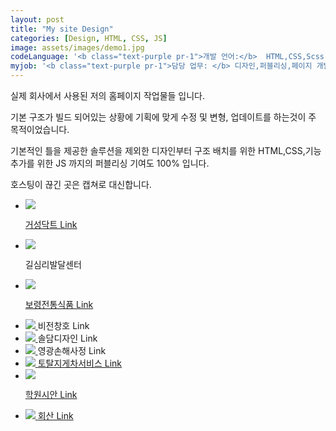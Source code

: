 ```yaml
---
layout: post
title: "My site Design"
categories: [Design, HTML, CSS, JS]
image: assets/images/demo1.jpg
codeLanguage: '<b class="text-purple pr-1">개발 언어:</b>  HTML,CSS,Scss,Javascript'
myjob: '<b class="text-purple pr-1">담당 업무: </b> 디자인,퍼블리싱,페이지 개발 (All 100%)'
---
```


<p class="text-dark text-center">실제 회사에서 사용된 저의 홈페이지 작업물들 입니다.</p>

<p class="text-dark text-center">기본 구조가 빌드 되어있는 상황에 기획에 맞게 수정 및 변형, 업데이트를 하는것이 주 목적이었습니다.</p>
<p class="text-dark text-center">기본적인 틀을 제공한 솔루션을 제외한 디자인부터 구조 배치를 위한 HTML,CSS,기능추가를 위한 JS 까지의 퍼블리싱 기여도 100% 입니다. </p>
<p class="text-dark text-center">호스팅이 끊긴 곳은 캡쳐로 대신합니다. </p>
 <link rel="stylesheet" href="\bower_components\magnific-popup\dist\magnific-popup.css">

<div class="row flex-row flex-wrap">
<ul class="col12 d-flex flex-wrap siteUl">

<li class="col-6 col-md-4">
<a id="open-popup01" class="d-flex flex-column text-center image-link gallery-item mfp-image no-gutters" >
<img src="/assets/images/siteImade/01/01_01.png" />
</a>


<a class=" btn btn-purple mt-2 text-white col-12 font-weight-bold text-center" href="http://gsduct.adwinkorea.kr/" target="_blank">거성닥트 Link</a>

</li>

<li class="col-6 col-md-4 ">
<a id="open-popup02" class="d-flex flex-column text-center image-link gallery-item mfp-image no-gutters" href="/assets/images/siteImade/02/02_01.png">
<img src="/assets/images/siteImade/02/02_01.png" />
</a>


<a class="c-none   btn btn-gray  mt-2 text-white col-12 font-weight-bold text-center" >길심리발달센터</a>

</li>

<!-- <li class="col-6 col-md-4">
<a id="open-popup03" class="d-flex flex-column text-center image-link gallery-item mfp-image no-gutters" href="/assets/images/siteImade/03/03_01.png">
<img src="/assets/images/siteImade/03/03_01.png" />
</a>

<span class="d-block mt-2 text-purple col-12 font-weight-bold text-center">대륜건설</span>
</li> -->

<li class="col-6 col-md-4">
<a id="open-popup04" class="d-flex flex-column text-center image-link gallery-item mfp-image no-gutters" href="/assets/images/siteImade/04/04_01.png">
<img src="/assets/images/siteImade/04/04_01.png" />
</a>

<a class=" btn btn-purple mt-2 text-white col-12 font-weight-bold text-center" href="http://kby0962.adwinkorea.kr/" target="_blank">보령전통식품 Link</a>

</li>

<li class="col-6 col-md-4">
<a id="open-popup05" class="d-flex flex-column text-center image-link gallery-item mfp-image no-gutters" href="/assets/images/siteImade/05/05_01.png">
<img src="/assets/images/siteImade/05/05_01.png" />
</a>
<a class="c-none   btn btn-gray  mt-2 text-white col-12 font-weight-bold text-center" >비전창호 Link</a>


</li>

<li class="col-6 col-md-4">
<a id="open-popup06" class="d-flex flex-column text-center image-link gallery-item mfp-image no-gutters" href="/assets/images/siteImade/06/06_01.png">
<img src="/assets/images/siteImade/06/06_01.png" />
</a>
<a class="c-none  btn btn-gray  mt-2 text-white col-12 font-weight-bold text-center" >솔담디자인 Link</a>


</li>

<li class="col-6 col-md-4">
<a id="open-popup07" class="d-flex flex-column text-center image-link gallery-item mfp-image no-gutters" href="/assets/images/siteImade/07/07_01.png">
<img src="/assets/images/siteImade/07/07_01.png" />
</a>
<a class="c-none  btn btn-gray mt-2 text-white col-12 font-weight-bold text-center" >영광손해사정 Link</a>


</li>

<li class="col-6 col-md-4">
<a id="open-popup08" class="d-flex flex-column text-center image-link gallery-item mfp-image no-gutters" href="/assets/images/siteImade/08/08_01.png">
<img src="/assets/images/siteImade/08/08_01.png" />
</a>
<a class=" btn btn-purple mt-2 text-white col-12 font-weight-bold text-center" href="http://totallift.adwinkorea.kr/" target="_blank">토탈지게차서비스 Link</a>

</li>

<li class="col-6 col-md-4">
<a id="open-popup09" class="d-flex flex-column text-center image-link gallery-item mfp-image no-gutters" href="/assets/images/siteImade/09/09_01.png">
<img src="/assets/images/siteImade/09/09_01.png" />
</a>

<a class=" btn btn-purple mt-2 text-white col-12 font-weight-bold text-center" href="http://adwinpf04.adwinkorea.kr/" target="_blank">학원시안 Link</a>

</li>

<li class="col-6 col-md-4">
<a id="open-popup10" class="d-flex flex-column text-center image-link gallery-item mfp-image no-gutters" href="/assets/images/siteImade/10/10_01.png">
<img src="/assets/images/siteImade/10/10_01.png" />
</a>
<a class=" btn btn-purple mt-2 text-white col-12 font-weight-bold text-center" href="http://hsparking.adwinkorea.kr/" target="_blank">회산 Link</a>


</li>
</ul>

</div>

<script src="\bower_components\magnific-popup\dist\jquery.magnific-popup.js"></script>

<script>
$(document).ready(function() {
  $('#open-popup01').magnificPopup({
    items: [
      {
        src: '/assets/images/siteImade/01/01_01.png',
        title: '거성닥트',
      },
      {
        src: '/assets/images/siteImade/01/01_02.png',
        title: '거성닥트',

      }
    ],
  type: 'image',
       closeOnContentClick: true,
       closeBtnInside: true,
       fixedContentPos: true,
    gallery: {
            enabled: true,
            preload: [0,2],
            navigateByImgClick: true,
              tPrev: 'Previous (Left arrow key)', // title for left button
  tNext: 'Next (Right arrow key)', // title for right button
  tCounter: '<span class="mfp-counter">%curr% of %total%</span>'
  },
       image: { verticalFit: false }
      //  cursor: 'mfp-zoom-out-cur'},

      //  zoom: {enabled: true,   duration: 500 ,easing: 'ease-in-out' }
 });

  $('#open-popup02').magnificPopup({
    items: [
      {
        src: '/assets/images/siteImade/02/02_01.png',
        title: '길심리발달센터',
      },
      {
        src: '/assets/images/siteImade/02/02_02.png',
        title: '길심리발달센터',
      },
      {
        src: '/assets/images/siteImade/02/02_03.png',
        title: '길심리발달센터',
      },
      {
        src: '/assets/images/siteImade/02/02_04.png',
        title: '길심리발달센터',
      }

    ],
  type: 'image',
       closeOnContentClick: true,
       closeBtnInside: true,
       fixedContentPos: true,

    gallery: {
            enabled: true,
            preload: [0,2],
            navigateByImgClick: true,
            tPrev: 'Previous (Left arrow key)', // title for left button
            tNext: 'Next (Right arrow key)', // title for right button
            tCounter: '<span class="mfp-counter">%curr% of %total%</span>'

  },
       image: {  verticalFit: false }
 });

$('#open-popup03').magnificPopup({
    items: [
      {
        src: '/assets/images/siteImade/03/03_01.png',
        title: '대륜건설',
      },
      {
        src: '/assets/images/siteImade/03/03_02.png',
        title: '대륜건설',
      },

    ],
  type: 'image',
       closeOnContentClick: true,
       closeBtnInside: true,
       fixedContentPos: true,
    gallery: {
            enabled: true,
            preload: [0,2],
            navigateByImgClick: true,

              tPrev: 'Previous (Left arrow key)', // title for left button
  tNext: 'Next (Right arrow key)', // title for right button
  tCounter: '<span class="mfp-counter">%curr% of %total%</span>'

  },
       image: {  verticalFit: false ,
       }

 });

  $('#open-popup04').magnificPopup({
    items: [
      {
        src: '/assets/images/siteImade/04/04_01.png',
        title: '보령전통식품',
      },
      {
        src: '/assets/images/siteImade/04/04_02.png',
        title: '보령전통식품',
      },
      {
        src: '/assets/images/siteImade/04/04_03.png',
        title: '보령전통식품',
      },
      {
        src: '/assets/images/siteImade/04/04_04.png',
        title: '보령전통식품',
      }

    ],
  type: 'image',
       closeOnContentClick: true,
       closeBtnInside: true,
       fixedContentPos: true,
    gallery: {
            enabled: true,
            preload: [0,2],
            navigateByImgClick: true,

              tPrev: 'Previous (Left arrow key)', // title for left button
  tNext: 'Next (Right arrow key)', // title for right button
  tCounter: '<span class="mfp-counter">%curr% of %total%</span>'

  },
       image: {  verticalFit: false ,
       }

 });

 $('#open-popup05').magnificPopup({
    items: [
      {
        src: '/assets/images/siteImade/05/05_01.png',
        title: '비전창호',
      },
      {
        src: '/assets/images/siteImade/05/05_02.png',
        title: '비전창호',
      },
      {
        src: '/assets/images/siteImade/05/05_03.png',
        title: '비전창호',
      },
      {
        src: '/assets/images/siteImade/05/05_04.png',
        title: '비전창호',
      },
      {
        src: '/assets/images/siteImade/05/05_05.png',
        title: '비전창호',
      }

    ],
  type: 'image',
       closeOnContentClick: true,
       closeBtnInside: true,
       fixedContentPos: true,
    gallery: {
            enabled: true,
            preload: [0,2],
            navigateByImgClick: true,

              tPrev: 'Previous (Left arrow key)', // title for left button
  tNext: 'Next (Right arrow key)', // title for right button
  tCounter: '<span class="mfp-counter">%curr% of %total%</span>'

  },
       image: {  verticalFit: false ,
       }

 });

 $('#open-popup06').magnificPopup({
    items: [
      {
        src: '/assets/images/siteImade/06/06_01.png',
        title: '솔담디자인',
      },
      {
        src: '/assets/images/siteImade/06/06_02.png',
        title: '솔담디자인',
      },
      {
        src: '/assets/images/siteImade/06/06_03.png',
        title: '솔담디자인',
      },
      {
        src: '/assets/images/siteImade/06/06_04.png',
        title: '솔담디자인',
      }

    ],
  type: 'image',
       closeOnContentClick: true,
       closeBtnInside: true,
       fixedContentPos: true,
    gallery: {
            enabled: true,
            preload: [0,2],
            navigateByImgClick: true,

              tPrev: 'Previous (Left arrow key)', // title for left button
  tNext: 'Next (Right arrow key)', // title for right button
  tCounter: '<span class="mfp-counter">%curr% of %total%</span>'

  },
       image: {  verticalFit: false ,
       }

 });

 $('#open-popup07').magnificPopup({
    items: [
      {
        src: '/assets/images/siteImade/07/07_01.png',
        title: '영광손해사정',
      },
      {
        src: '/assets/images/siteImade/07/07_02.png',
        title: '영광손해사정',
      },
      {
        src: '/assets/images/siteImade/07/07_03.png',
        title: '영광손해사정',
      },
      {
        src: '/assets/images/siteImade/07/07_04.png',
        title: '영광손해사정',
      }

    ],
  type: 'image',
       closeOnContentClick: true,
       closeBtnInside: true,
       fixedContentPos: true,
    gallery: {
            enabled: true,
            preload: [0,2],
            navigateByImgClick: true,

              tPrev: 'Previous (Left arrow key)', // title for left button
  tNext: 'Next (Right arrow key)', // title for right button
  tCounter: '<span class="mfp-counter">%curr% of %total%</span>'

  },
       image: {  verticalFit: false ,
       }

 });

 $('#open-popup08').magnificPopup({
    items: [
      {
        src: '/assets/images/siteImade/08/08_01.png',
        title: '토탈지게차서비스',
      },
      {
        src: '/assets/images/siteImade/08/08_02.png',
        title: '토탈지게차서비스',
      },
      {
        src: '/assets/images/siteImade/08/08_03.png',
        title: '토탈지게차서비스',
      }

    ],
  type: 'image',
       closeOnContentClick: true,
       closeBtnInside: true,
       fixedContentPos: true,
    gallery: {
            enabled: true,
            preload: [0,2],
            navigateByImgClick: true,

              tPrev: 'Previous (Left arrow key)', // title for left button
  tNext: 'Next (Right arrow key)', // title for right button
  tCounter: '<span class="mfp-counter">%curr% of %total%</span>'

  },
       image: {  verticalFit: false ,
       }

 });

 $('#open-popup09').magnificPopup({
    items: [
      {
        src: '/assets/images/siteImade/09/09_01.png',
        title: '학원시안',
      },
      {
        src: '/assets/images/siteImade/09/09_02.png',
        title: '학원시안',
      }

    ],
  type: 'image',
       closeOnContentClick: true,
       closeBtnInside: true,
       fixedContentPos: true,
    gallery: {
            enabled: true,
            preload: [0,2],
            navigateByImgClick: true,

              tPrev: 'Previous (Left arrow key)', // title for left button
  tNext: 'Next (Right arrow key)', // title for right button
  tCounter: '<span class="mfp-counter">%curr% of %total%</span>'

  },
       image: {  verticalFit: false ,
       }

 });

 $('#open-popup10').magnificPopup({
    items: [
      {
        src: '/assets/images/siteImade/10/10_01.png',
        title: '(주) 회산',
      },
      {
        src: '/assets/images/siteImade/10/10_02.png',
        title: '(주) 회산',
      },
      {
        src: '/assets/images/siteImade/10/10_03.png',
        title: '(주) 회산',
      },
      {
        src: '/assets/images/siteImade/10/10_04.png',
        title: '(주) 회산',
      }

    ],
  type: 'image',
       closeOnContentClick: true,
       closeBtnInside: true,
       fixedContentPos: true,
    gallery: {
            enabled: true,
            preload: [0,2],
            navigateByImgClick: true,

              tPrev: 'Previous (Left arrow key)', // title for left button
  tNext: 'Next (Right arrow key)', // title for right button
  tCounter: '<span class="mfp-counter">%curr% of %total%</span>'

  },
       image: {  verticalFit: false ,
       }

 });

});

</script>

